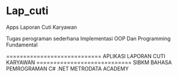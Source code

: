 # Lap_cuti
Apps Laporan Cuti Karyawan

Tugas perograman sederhana Implementasi OOP Dan Programming Fundamental

============================ APLIKASI LAPORAN CUTI KARYAWAN ============================
                                           SIBKM
                                    BAHASA PEMROGRAMAN C#
                                            .NET
                                      METRODATA ACADEMY
                                    
